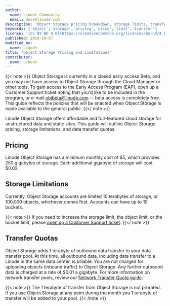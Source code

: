 ```yaml
---
author:
  name: Linode Community
  email: docs@linode.com
description: 'Object Storage pricing breakdown, storage limits, transfer quotas, and other pertinent information.'
keywords: ['object','storage','pricing','price','limit','transfer']
license: '[CC BY-ND 4.0](https://creativecommons.org/licenses/by-nd/4.0)'
published: 2019-10-07
modified_by:
  name: Linode
title: "Object Storage Pricing and Limitations"
contributor:
  name: Linode
---
```


{{< note >}}
Object Storage is currently in a closed early access Beta, and you may not have access to Object Storage through the Cloud Manager or other tools. To gain access to the Early Access Program (EAP), open up a Customer Support ticket noting that you'd like to be included in the program, or e-mail objbeta@linode.com -- beta access is completely free. This guide reflects the policies that will be enacted when Object Storage is made available to the general public.
{{</ note >}}

Linode Object Storage offers affordable and full-featured cloud storage for unstructured data and static sites. This guide will outline Object Storage pricing, storage limitations, and data transfer quotas.

## Pricing

Linode Object Storage has a minimum monthly cost of $5, which provides 250 gigabytes of storage. Each additional gigabyte of storage will cost $0.02.

## Storage Limitations

Currently, Object Storage accounts are limited 10 terabytes of storage, or 100,000 objects, whichever comes first. Accounts can have up to 10 buckets.

{{< note >}}
If you need to increase the storage limit, the object limit, or the bucket limit, please [open up a Customer Support ticket](https://www.linode.com/docs/platform/billing-and-support/support/#contacting-linode-support).
{{</ note >}}

## Transfer Quotas

Object Storage adds 1 terabyte of outbound data transfer to your data transfer pool. At this time, all outbound data, including data transfer to a Linode in the same data center, is billable. You are not charged for uploading objects (inbound traffic) to Object Storage. Any further outbound data is charged at a rate of $0.01 a gigabyte. For more information on network transfer pools, review our [Network Transfer Quota guide](https://linode.com/docs/platform/billing-and-support/network-transfer-quota/).

{{< note >}}
The 1 terabyte of transfer from Object Storage is not prorated. If you use Object Storage at any point during the month you 1 terabyte of transfer will be added to your pool.
{{< /note >}}
